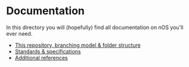 # Documentation
In this directory you will (hopefully) find all documentation on nOS you'll ever need.

- [This repository, branching model & folder structure](repository.md)
- [Standards & specifications](specifications.md)
- [Additional references](references.md)
